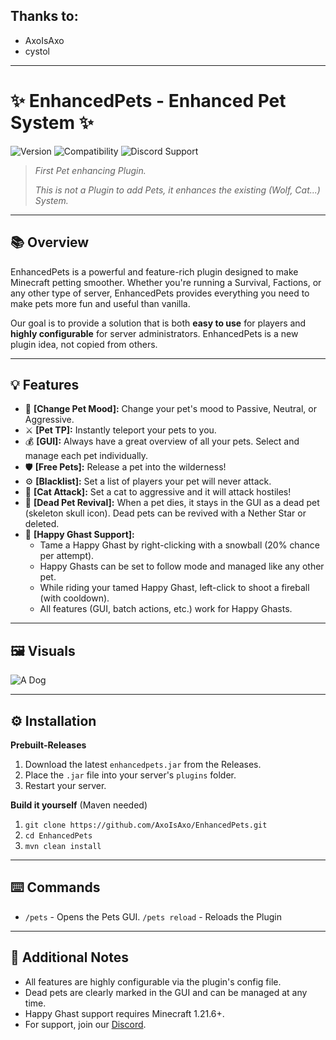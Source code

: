 ## Thanks to:

- AxoIsAxo
- cystol

---

# ✨ EnhancedPets - Enhanced Pet System ✨

![Version](https://img.shields.io/badge/Version-v1.0.0-blue.svg)
![Compatibility](https://img.shields.io/badge/MC%20Version-1.21+-orange.svg)
![Discord Support](https://img.shields.io/discord/b7BVkJ56mR?label=Discord&logo=discord&color=7289DA)

> _First Pet enhancing Plugin._
> 
> _This is not a Plugin to add Pets, it enhances the existing (Wolf, Cat...) System._

---

## 📚 Overview

EnhancedPets is a powerful and feature-rich plugin designed to make Minecraft petting smoother. Whether you're running a Survival, Factions, or any other type of server, EnhancedPets provides everything you need to make pets more fun and useful than vanilla.

Our goal is to provide a solution that is both **easy to use** for players and **highly configurable** for server administrators. EnhancedPets is a new plugin idea, not copied from others.

---

## 💡 Features

*   💎 **[Change Pet Mood]:** Change your pet's mood to Passive, Neutral, or Aggressive.
*   ⚔️ **[Pet TP]:** Instantly teleport your pets to you.
*   💰 **[GUI]:** Always have a great overview of all your pets. Select and manage each pet individually.
*   🛡️ **[Free Pets]:** Release a pet into the wilderness!
*   ⚙️ **[Blacklist]:** Set a list of players your pet will never attack.
*   💠 **[Cat Attack]:** Set a cat to aggressive and it will attack hostiles!
*   👻 **[Dead Pet Revival]:** When a pet dies, it stays in the GUI as a dead pet (skeleton skull icon). Dead pets can be revived with a Nether Star or deleted.
*   🦄 **[Happy Ghast Support]:**
    * Tame a Happy Ghast by right-clicking with a snowball (20% chance per attempt).
    * Happy Ghasts can be set to follow mode and managed like any other pet.
    * While riding your tamed Happy Ghast, left-click to shoot a fireball (with cooldown).
    * All features (GUI, batch actions, etc.) work for Happy Ghasts.

---

## 🖼️ Visuals

![A Dog](https://cdn.modrinth.com/data/cached_images/feea0d9b366bae115231a928acac283f82b8e168.jpeg)

---

## ⚙️ Installation
**Prebuilt-Releases**
1.  Download the latest `enhancedpets.jar` from the Releases.
2.  Place the `.jar` file into your server's `plugins` folder.
3.  Restart your server.

**Build it yourself** (Maven needed)
1. `git clone https://github.com/AxoIsAxo/EnhancedPets.git`
2. `cd EnhancedPets`
3. `mvn clean install`

---

## ⌨️ Commands

*   `/pets` - Opens the Pets GUI.
    `/pets reload` - Reloads the Plugin

---

## 📝 Additional Notes

- All features are highly configurable via the plugin's config file.
- Dead pets are clearly marked in the GUI and can be managed at any time.
- Happy Ghast support requires Minecraft 1.21.6+.
- For support, join our [Discord](https://discord.gg/b7BVkJ56mR). 
